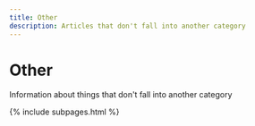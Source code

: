 ```yaml
---
title: Other
description: Articles that don't fall into another category
---
```


# Other
Information about things that don't fall into another category

{% include subpages.html %}

